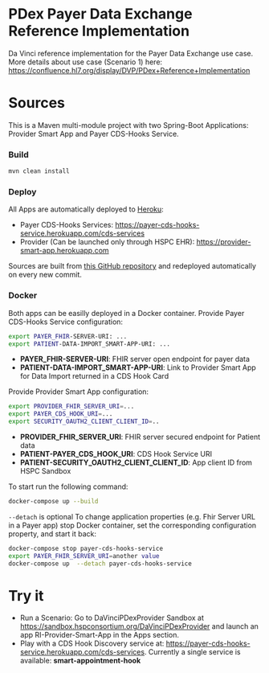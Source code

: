 PDex Payer Data Exchange Reference Implementation
===============

Da Vinci reference implementation for the Payer Data Exchange use case. More details about use case (Scenario 1) here: https://confluence.hl7.org/display/DVP/PDex+Reference+Implementation

# Sources
This is a Maven multi-module project with two Spring-Boot Applications: Provider Smart App and Payer CDS-Hooks Service.
### Build
```sh
mvn clean install
```
### Deploy
All Apps are automatically deployed to [Heroku](https://dashboard.heroku.com):
* Payer CDS-Hooks Services: https://payer-cds-hooks-service.herokuapp.com/cds-services
* Provider (Can be launched only through HSPC EHR): https://provider-smart-app.herokuapp.com

Sources are built from [this GitHub repository](https://github.com/HL7-DaVinci/PDex-Patient-Import-App) and redeployed automatically on every new commit.

### Docker
Both apps can be easilly deployed in a Docker container.
Provide Payer CDS-Hooks Service configuration:
```sh
export PAYER_FHIR-SERVER-URI: ...
export PATIENT-DATA-IMPORT_SMART-APP-URI: ...
```
* **PAYER_FHIR-SERVER-URI**: FHIR server open endpoint for payer data
* **PATIENT-DATA-IMPORT_SMART-APP-URI**: Link to Provider Smart App for Data Import returned in a CDS Hook Card

Provide Provider Smart App configuration:
```sh
export PROVIDER_FHIR_SERVER_URI=...
export PAYER_CDS_HOOK_URI=...
export SECURITY_OAUTH2_CLIENT_CLIENT_ID=..
```
* **PROVIDER_FHIR_SERVER_URI**: FHIR server secured endpoint for Patient data
* **PATIENT-PAYER_CDS_HOOK_URI**: CDS Hook Service URI
* **PATIENT-SECURITY_OAUTH2_CLIENT_CLIENT_ID**: App client ID from HSPC Sandbox

To start run the following command:
```sh
docker-compose up --build
```
`--detach` is optional
To change application properties (e.g. Fhir Server URL in a Payer app) stop Docker container, set the corresponding configuration property, and start it back:
```sh
docker-compose stop payer-cds-hooks-service
export PAYER_FHIR_SERVER_URI=another value
docker-compose up  --detach payer-cds-hooks-service
```
# Try it
* Run a Scenario:
Go to DaVinciPDexProvider Sandbox at https://sandbox.hspconsortium.org/DaVinciPDexProvider and launch an app RI-Provider-Smart-App in the Apps section.
* Play with a CDS Hook Discovery service at: https://payer-cds-hooks-service.herokuapp.com/cds-services. Currently a single service is available: **smart-appointment-hook**
